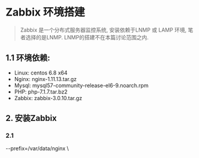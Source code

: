 # Zabbix 环境搭建
> Zabbix 是一个分布式服务器监控系统, 安装依赖于LNMP 或 LAMP 环境, 笔者选择的是LNMP. LNMP的搭建不在本篇讨论范围之内.

## 1.1 环境依赖:
* Linux: centos 6.8 x64
* Nginx: nginx-1.11.13.tar.gz
* Mysql: mysql57-community-release-el6-9.noarch.rpm
* PHP: php-7.1.7.tar.bz2
* Zabbix: zabbix-3.0.10.tar.gz

## 2. 安装Zabbix

### 2.1
--prefix=/var/data/nginx \
